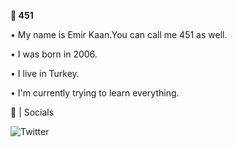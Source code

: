 **🌠 451** 

• My name is Emir Kaan.You can call me 451 as well.

• I was born in 2006.

• I live in Turkey.

• I'm currently trying to learn everything.


💎 | Socials

![Twitter](https://image.flaticon.com/icons/png/128/174/174876.png)[](https://twitter.com/emirk_451)        